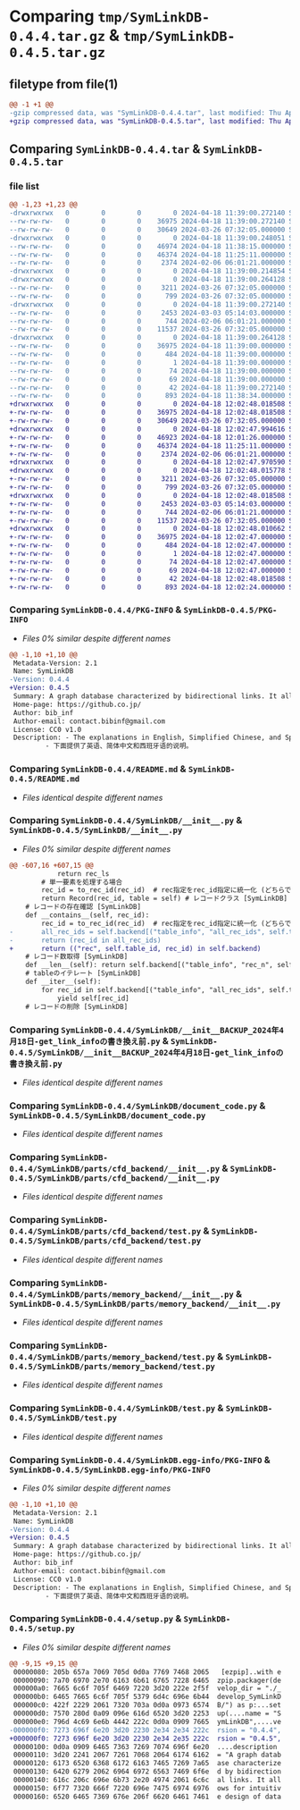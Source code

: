 # Comparing `tmp/SymLinkDB-0.4.4.tar.gz` & `tmp/SymLinkDB-0.4.5.tar.gz`

## filetype from file(1)

```diff
@@ -1 +1 @@
-gzip compressed data, was "SymLinkDB-0.4.4.tar", last modified: Thu Apr 18 11:39:00 2024, max compression
+gzip compressed data, was "SymLinkDB-0.4.5.tar", last modified: Thu Apr 18 12:02:48 2024, max compression
```

## Comparing `SymLinkDB-0.4.4.tar` & `SymLinkDB-0.4.5.tar`

### file list

```diff
@@ -1,23 +1,23 @@
-drwxrwxrwx   0        0        0        0 2024-04-18 11:39:00.272140 SymLinkDB-0.4.4/
--rw-rw-rw-   0        0        0    36975 2024-04-18 11:39:00.272140 SymLinkDB-0.4.4/PKG-INFO
--rw-rw-rw-   0        0        0    30649 2024-03-26 07:32:05.000000 SymLinkDB-0.4.4/README.md
-drwxrwxrwx   0        0        0        0 2024-04-18 11:39:00.248051 SymLinkDB-0.4.4/SymLinkDB/
--rw-rw-rw-   0        0        0    46974 2024-04-18 11:38:15.000000 SymLinkDB-0.4.4/SymLinkDB/__init__.py
--rw-rw-rw-   0        0        0    46374 2024-04-18 11:25:11.000000 SymLinkDB-0.4.4/SymLinkDB/__init__BACKUP_2024年4月18日-get_link_infoの書き換え前.py
--rw-rw-rw-   0        0        0     2374 2024-02-06 06:01:21.000000 SymLinkDB-0.4.4/SymLinkDB/document_code.py
-drwxrwxrwx   0        0        0        0 2024-04-18 11:39:00.214854 SymLinkDB-0.4.4/SymLinkDB/parts/
-drwxrwxrwx   0        0        0        0 2024-04-18 11:39:00.264128 SymLinkDB-0.4.4/SymLinkDB/parts/cfd_backend/
--rw-rw-rw-   0        0        0     3211 2024-03-26 07:32:05.000000 SymLinkDB-0.4.4/SymLinkDB/parts/cfd_backend/__init__.py
--rw-rw-rw-   0        0        0      799 2024-03-26 07:32:05.000000 SymLinkDB-0.4.4/SymLinkDB/parts/cfd_backend/test.py
-drwxrwxrwx   0        0        0        0 2024-04-18 11:39:00.272140 SymLinkDB-0.4.4/SymLinkDB/parts/memory_backend/
--rw-rw-rw-   0        0        0     2453 2024-03-03 05:14:03.000000 SymLinkDB-0.4.4/SymLinkDB/parts/memory_backend/__init__.py
--rw-rw-rw-   0        0        0      744 2024-02-06 06:01:21.000000 SymLinkDB-0.4.4/SymLinkDB/parts/memory_backend/test.py
--rw-rw-rw-   0        0        0    11537 2024-03-26 07:32:05.000000 SymLinkDB-0.4.4/SymLinkDB/test.py
-drwxrwxrwx   0        0        0        0 2024-04-18 11:39:00.264128 SymLinkDB-0.4.4/SymLinkDB.egg-info/
--rw-rw-rw-   0        0        0    36975 2024-04-18 11:39:00.000000 SymLinkDB-0.4.4/SymLinkDB.egg-info/PKG-INFO
--rw-rw-rw-   0        0        0      484 2024-04-18 11:39:00.000000 SymLinkDB-0.4.4/SymLinkDB.egg-info/SOURCES.txt
--rw-rw-rw-   0        0        0        1 2024-04-18 11:39:00.000000 SymLinkDB-0.4.4/SymLinkDB.egg-info/dependency_links.txt
--rw-rw-rw-   0        0        0       74 2024-04-18 11:39:00.000000 SymLinkDB-0.4.4/SymLinkDB.egg-info/requires.txt
--rw-rw-rw-   0        0        0       69 2024-04-18 11:39:00.000000 SymLinkDB-0.4.4/SymLinkDB.egg-info/top_level.txt
--rw-rw-rw-   0        0        0       42 2024-04-18 11:39:00.272140 SymLinkDB-0.4.4/setup.cfg
--rw-rw-rw-   0        0        0      893 2024-04-18 11:38:34.000000 SymLinkDB-0.4.4/setup.py
+drwxrwxrwx   0        0        0        0 2024-04-18 12:02:48.018508 SymLinkDB-0.4.5/
+-rw-rw-rw-   0        0        0    36975 2024-04-18 12:02:48.018508 SymLinkDB-0.4.5/PKG-INFO
+-rw-rw-rw-   0        0        0    30649 2024-03-26 07:32:05.000000 SymLinkDB-0.4.5/README.md
+drwxrwxrwx   0        0        0        0 2024-04-18 12:02:47.994616 SymLinkDB-0.4.5/SymLinkDB/
+-rw-rw-rw-   0        0        0    46923 2024-04-18 12:01:26.000000 SymLinkDB-0.4.5/SymLinkDB/__init__.py
+-rw-rw-rw-   0        0        0    46374 2024-04-18 11:25:11.000000 SymLinkDB-0.4.5/SymLinkDB/__init__BACKUP_2024年4月18日-get_link_infoの書き換え前.py
+-rw-rw-rw-   0        0        0     2374 2024-02-06 06:01:21.000000 SymLinkDB-0.4.5/SymLinkDB/document_code.py
+drwxrwxrwx   0        0        0        0 2024-04-18 12:02:47.970590 SymLinkDB-0.4.5/SymLinkDB/parts/
+drwxrwxrwx   0        0        0        0 2024-04-18 12:02:48.015778 SymLinkDB-0.4.5/SymLinkDB/parts/cfd_backend/
+-rw-rw-rw-   0        0        0     3211 2024-03-26 07:32:05.000000 SymLinkDB-0.4.5/SymLinkDB/parts/cfd_backend/__init__.py
+-rw-rw-rw-   0        0        0      799 2024-03-26 07:32:05.000000 SymLinkDB-0.4.5/SymLinkDB/parts/cfd_backend/test.py
+drwxrwxrwx   0        0        0        0 2024-04-18 12:02:48.018508 SymLinkDB-0.4.5/SymLinkDB/parts/memory_backend/
+-rw-rw-rw-   0        0        0     2453 2024-03-03 05:14:03.000000 SymLinkDB-0.4.5/SymLinkDB/parts/memory_backend/__init__.py
+-rw-rw-rw-   0        0        0      744 2024-02-06 06:01:21.000000 SymLinkDB-0.4.5/SymLinkDB/parts/memory_backend/test.py
+-rw-rw-rw-   0        0        0    11537 2024-03-26 07:32:05.000000 SymLinkDB-0.4.5/SymLinkDB/test.py
+drwxrwxrwx   0        0        0        0 2024-04-18 12:02:48.010662 SymLinkDB-0.4.5/SymLinkDB.egg-info/
+-rw-rw-rw-   0        0        0    36975 2024-04-18 12:02:47.000000 SymLinkDB-0.4.5/SymLinkDB.egg-info/PKG-INFO
+-rw-rw-rw-   0        0        0      484 2024-04-18 12:02:47.000000 SymLinkDB-0.4.5/SymLinkDB.egg-info/SOURCES.txt
+-rw-rw-rw-   0        0        0        1 2024-04-18 12:02:47.000000 SymLinkDB-0.4.5/SymLinkDB.egg-info/dependency_links.txt
+-rw-rw-rw-   0        0        0       74 2024-04-18 12:02:47.000000 SymLinkDB-0.4.5/SymLinkDB.egg-info/requires.txt
+-rw-rw-rw-   0        0        0       69 2024-04-18 12:02:47.000000 SymLinkDB-0.4.5/SymLinkDB.egg-info/top_level.txt
+-rw-rw-rw-   0        0        0       42 2024-04-18 12:02:48.018508 SymLinkDB-0.4.5/setup.cfg
+-rw-rw-rw-   0        0        0      893 2024-04-18 12:02:24.000000 SymLinkDB-0.4.5/setup.py
```

### Comparing `SymLinkDB-0.4.4/PKG-INFO` & `SymLinkDB-0.4.5/PKG-INFO`

 * *Files 0% similar despite different names*

```diff
@@ -1,10 +1,10 @@
 Metadata-Version: 2.1
 Name: SymLinkDB
-Version: 0.4.4
+Version: 0.4.5
 Summary: A graph database characterized by bidirectional links. It allows for intuitive design of data relationships.
 Home-page: https://github.co.jp/
 Author: bib_inf
 Author-email: contact.bibinf@gmail.com
 License: CC0 v1.0
 Description: - The explanations in English, Simplified Chinese, and Spanish are provided below.
         - 下面提供了英语、简体中文和西班牙语的说明。
```

### Comparing `SymLinkDB-0.4.4/README.md` & `SymLinkDB-0.4.5/README.md`

 * *Files identical despite different names*

### Comparing `SymLinkDB-0.4.4/SymLinkDB/__init__.py` & `SymLinkDB-0.4.5/SymLinkDB/__init__.py`

 * *Files 0% similar despite different names*

```diff
@@ -607,16 +607,15 @@
 			return rec_ls
 		# 単一要素を処理する場合
 		rec_id = to_rec_id(rec_id)	# rec指定をrec_id指定に統一化 (どちらでもないtypeは例外を投げる)
 		return Record(rec_id, table = self)	# レコードクラス [SymLinkDB]
 	# レコードの存在確認 [SymLinkDB]
 	def __contains__(self, rec_id):
 		rec_id = to_rec_id(rec_id)	# rec指定をrec_id指定に統一化 (どちらでもないtypeは例外を投げる)
-		all_rec_ids = self.backend[("table_info", "all_rec_ids", self.table_id)]
-		return (rec_id in all_rec_ids)
+		return (("rec", self.table_id, rec_id) in self.backend)
 	# レコード数取得 [SymLinkDB]
 	def __len__(self): return self.backend[("table_info", "rec_n", self.table_id)]
 	# tableのイテレート [SymLinkDB]
 	def __iter__(self):
 		for rec_id in self.backend[("table_info", "all_rec_ids", self.table_id)]:
 			yield self[rec_id]
 	# レコードの削除 [SymLinkDB]
```

### Comparing `SymLinkDB-0.4.4/SymLinkDB/__init__BACKUP_2024年4月18日-get_link_infoの書き換え前.py` & `SymLinkDB-0.4.5/SymLinkDB/__init__BACKUP_2024年4月18日-get_link_infoの書き換え前.py`

 * *Files identical despite different names*

### Comparing `SymLinkDB-0.4.4/SymLinkDB/document_code.py` & `SymLinkDB-0.4.5/SymLinkDB/document_code.py`

 * *Files identical despite different names*

### Comparing `SymLinkDB-0.4.4/SymLinkDB/parts/cfd_backend/__init__.py` & `SymLinkDB-0.4.5/SymLinkDB/parts/cfd_backend/__init__.py`

 * *Files identical despite different names*

### Comparing `SymLinkDB-0.4.4/SymLinkDB/parts/cfd_backend/test.py` & `SymLinkDB-0.4.5/SymLinkDB/parts/cfd_backend/test.py`

 * *Files identical despite different names*

### Comparing `SymLinkDB-0.4.4/SymLinkDB/parts/memory_backend/__init__.py` & `SymLinkDB-0.4.5/SymLinkDB/parts/memory_backend/__init__.py`

 * *Files identical despite different names*

### Comparing `SymLinkDB-0.4.4/SymLinkDB/parts/memory_backend/test.py` & `SymLinkDB-0.4.5/SymLinkDB/parts/memory_backend/test.py`

 * *Files identical despite different names*

### Comparing `SymLinkDB-0.4.4/SymLinkDB/test.py` & `SymLinkDB-0.4.5/SymLinkDB/test.py`

 * *Files identical despite different names*

### Comparing `SymLinkDB-0.4.4/SymLinkDB.egg-info/PKG-INFO` & `SymLinkDB-0.4.5/SymLinkDB.egg-info/PKG-INFO`

 * *Files 0% similar despite different names*

```diff
@@ -1,10 +1,10 @@
 Metadata-Version: 2.1
 Name: SymLinkDB
-Version: 0.4.4
+Version: 0.4.5
 Summary: A graph database characterized by bidirectional links. It allows for intuitive design of data relationships.
 Home-page: https://github.co.jp/
 Author: bib_inf
 Author-email: contact.bibinf@gmail.com
 License: CC0 v1.0
 Description: - The explanations in English, Simplified Chinese, and Spanish are provided below.
         - 下面提供了英语、简体中文和西班牙语的说明。
```

### Comparing `SymLinkDB-0.4.4/setup.py` & `SymLinkDB-0.4.5/setup.py`

 * *Files 0% similar despite different names*

```diff
@@ -9,15 +9,15 @@
 00000080: 205b 657a 7069 705d 0d0a 7769 7468 2065   [ezpip]..with e
 00000090: 7a70 6970 2e70 6163 6b61 6765 7228 6465  zpip.packager(de
 000000a0: 7665 6c6f 705f 6469 7220 3d20 222e 2f5f  velop_dir = "./_
 000000b0: 6465 7665 6c6f 705f 5379 6d4c 696e 6b44  develop_SymLinkD
 000000c0: 422f 2229 2061 7320 703a 0d0a 0973 6574  B/") as p:...set
 000000d0: 7570 280d 0a09 096e 616d 6520 3d20 2253  up(....name = "S
 000000e0: 796d 4c69 6e6b 4442 222c 0d0a 0909 7665  ymLinkDB",....ve
-000000f0: 7273 696f 6e20 3d20 2230 2e34 2e34 222c  rsion = "0.4.4",
+000000f0: 7273 696f 6e20 3d20 2230 2e34 2e35 222c  rsion = "0.4.5",
 00000100: 0d0a 0909 6465 7363 7269 7074 696f 6e20  ....description 
 00000110: 3d20 2241 2067 7261 7068 2064 6174 6162  = "A graph datab
 00000120: 6173 6520 6368 6172 6163 7465 7269 7a65  ase characterize
 00000130: 6420 6279 2062 6964 6972 6563 7469 6f6e  d by bidirection
 00000140: 616c 206c 696e 6b73 2e20 4974 2061 6c6c  al links. It all
 00000150: 6f77 7320 666f 7220 696e 7475 6974 6976  ows for intuitiv
 00000160: 6520 6465 7369 676e 206f 6620 6461 7461  e design of data
```

